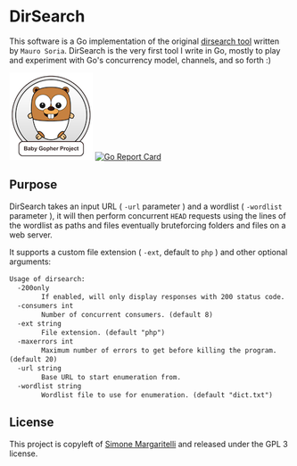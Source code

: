 # DirSearch

This software is a Go implementation of the original [dirsearch tool](https://github.com/maurosoria/dirsearch) written by `Mauro Soria`.
DirSearch is the very first tool I write in Go, mostly to play and experiment with Go's concurrency model, channels, and so forth :)

[![baby-gopher](https://raw.githubusercontent.com/drnic/babygopher-site/gh-pages/images/babygopher-badge.png)](http://www.babygopher.org) [![Go Report Card](https://goreportcard.com/badge/github.com/evilsocket/dirsearch)](https://goreportcard.com/report/github.com/evilsocket/dirsearch)

## Purpose

DirSearch takes an input URL ( `-url` parameter ) and a wordlist ( `-wordlist` parameter ), it will then perform concurrent `HEAD` requests
using the lines of the wordlist as paths and files eventually bruteforcing folders and files on a web server.

It supports a custom file extension ( `-ext`, default to `php` ) and other optional arguments:

    Usage of dirsearch:
      -200only
            If enabled, will only display responses with 200 status code.
      -consumers int
            Number of concurrent consumers. (default 8)
      -ext string
            File extension. (default "php")
      -maxerrors int
            Maximum number of errors to get before killing the program. (default 20)
      -url string
            Base URL to start enumeration from.
      -wordlist string
            Wordlist file to use for enumeration. (default "dict.txt")

## License

This project is copyleft of [Simone Margaritelli](http://www.evilsocket.net/) and released under the GPL 3 license.

